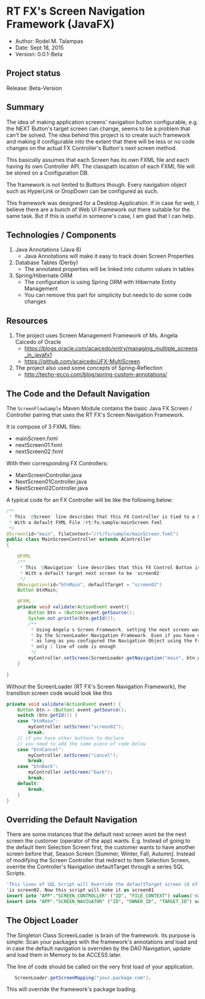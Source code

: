 RT FX's Screen Navigation Framework (JavaFX)
=============================================
- Author: Rodel M. Talampas
- Date: Sept 18, 2015
- Version: 0.0.1-Beta

Project status
-----------------
Release: Beta-Version

Summary
-----------------
The idea of making application screens' navigation button configurable, e.g. the NEXT Button's target screen can change, seems to be a problem that can't be solved. The idea behind this project is to create such framework and making it configurable into the extent that there will be less or no code changes on the actual FX Controller's Button's next screen method.

This basically assumes that each Screen has its own FXML file and each having its own Controller API. The classpath location of each FXML file will be stored on a Configuration DB.

The framework is not limited to Buttons though. Every navigation object such as HyperLink or DropDown can be configured as such. 

This framework was designed for a Desktop Application. If in case for web, I believe there are a bunch of Web UI Framework out there suitable for the same task. But if this is useful in someone's case, I am glad that I can help.

Technologies / Components
-------------------------
1. Java Annotations (Java 8)
	- Java Annotations will make it easy to track down Screen Properties
2. Database Tables (Derby)
	- The annotated properties will be linked into column values in tables
3. Spring/Hibernate ORM
	- The configuration is using Spring ORM with Hibernate Entity Management
	- You can remove this part for simplicity but needs to do some code changes

	
Resources
---------
1. The project uses Screen Management Framework of Ms. Angela Caicedo of Oracle 
	- https://blogs.oracle.com/acaicedo/entry/managing_multiple_screens_in_javafx1
	- https://github.com/acaicedo/JFX-MultiScreen
2. The project also used some concepts of Spring-Reflection
	- http://techo-ecco.com/blog/spring-custom-annotations/
		
The Code and the Default Navigation
-----------------------------------
The `ScreenFlowSample` Maven Module contains the basic Java FX Screen / Controller pairing that uses the RT FX's Screen Navigation Framework. 

It is compose of 3 FXML files:
- mainScreen.fxml
- nextScreen01.fxml
- nextScreen02.fxml

With their corresponding FX Controllers:
- MainScreenController.java
- NextScreen01Controller.java
- NextScreen02Controller.java

A typical code for an FX Controller will be like the following below:

```java
/**
 * This '@Screen' line describes that this FX Controller is tied to a Screen (FXML) called 'main'
 * With a default FXML File /rt/fx/sample/mainScreen.fxml
 */
@Screen(id="main", fileContext="/rt/fx/sample/mainScreen.fxml")
public class MainScreenController extends AController
{

	@FXML
	/**
	 * This '@Navigation' line describes that this FX Control Button is tied to a Navigation called 'btnMain'
	 * With a default target next screen to be 'screen02'
	 */
	@Navigation(id="btnMain", defaultTarget = "screen02")
	Button btnMain;

	@FXML
	private void validate(ActionEvent event){
		Button btn = (Button)event.getSource();
		System.out.println(btn.getId());
		/**
		 * Using Angela's Screen Framework, setting the next screen would be easy as its controlled 
		 * by the ScreenLoader Navigation Framework. Even if you have more than 1 Button,
		 * as long as you configured the Navigation Object using the Framework's annotation, 
		 * only 1 line of code is enough
		 */
		myController.setScreen(ScreenLoader.getNavigation("main", btn.getId()));
	}

}

```
Without the ScreenLoader (RT FX's Screen Navigation Framework), the transition screen code would look like this

```java 
private void validate(ActionEvent event) {
	Button btn = (Button) event.getSource();
	switch (btn.getId()) {
	case "btnMain":
		myController.setScreen("screen02");
		break;
	// if you have other buttons to declare
	// you need to add the some piece of code below
	case "btnCancel":
		myController.setScreen("cancel");
		break;
	case "btnBack":
		myController.setScreen("back");
		break;
	default:
		break;
	}
}
```

Overriding the Default Navigation
---------------------------------
There are some instances that the default next screen wont be the next screen the customer (operator of the app) wants. E.g. Instead of going to the default Item Selection Screen first, the customer wants to have another screen before that, Season Screen [Summer, Winter, Fall, Autumn]. Instead of modifying the Screen Controller that redirect to Item Selection Screen, overrite the Controller's Navigation defaultTarget through a series SQL Scripts.

```sql
'This lines of SQL Script will Override the defaultTarget screen id of btnMain navigation object. The default
'is screen02. Now this script will make it as screen01
insert into "APP"."SCREEN_CONTROLLER" ("ID", "FILE_CONTEXT") values('main', '/rt/fx/sample/mainScreen.fxml')
insert into "APP"."SCREEN_NAVIGATOR" ("ID", "OWNER_ID", "TARGET_ID") values('btnMain', 'main', 'screen01')
```

The Object Loader
---------------------------------
The Singleton Class ScreenLoader is brain of the framework. Its purpose is simple: Scan your packages with the framework's annotations and load and in case the default navigation is overriden by the DAO Navigation, update and load them in Memory to be ACCESS later.

The line of code should be called on the very first load of your application.
```java 
   ScreenLoader.getScreenMapping("your.package.com");
```
This will override the framework's package loading. 




